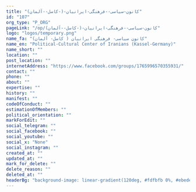 ```yaml
---
title: "کانون-سیاسی--فرهنگی-ایرانیان-(-کاسل--آلمان)"
id: "107"
org_type: "P_ORG"
pageLink: "/op/کانون-سیاسی--فرهنگی-ایرانیان-(-کاسل--آلمان)"
logo: "logos/temporary.png"
name_fa: "کانون سیاسی- فرهنگی ایرانیان ( کاسل- آلمان)"
name_en: "Political-Cultural Center of Iranians (Kassel-Germany)"
name_short: ""
location: ""
post_location: ""
internetAddress: "https://www.facebook.com/groups/1765996570355931/"
contact: ""
phone: ""
about: ""
expertise: ""
history: ""
manifest: ""
codeOfConduct: ""
estimationOfMembers: ""
political_orientation: ""
markForEdit: ""
social_telegram: ""
social_facebook: ""
social_youtube: ""
social_x: "None"
social_instagram: ""
created_at: ""
updated_at: ""
mark_for_delete: ""
delete_reason: ""
deleted_at: ""
headerBg: "background-image: linear-gradient(120deg, #fdfbfb 0%, #ebedee 100%);"
---
```


